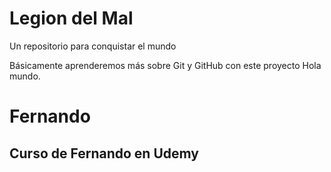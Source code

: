 # Legion del Mal
Un repositorio para conquistar el mundo

Básicamente aprenderemos más sobre Git y GitHub con este proyecto
Hola mundo.


# Fernando


## Curso de Fernando en Udemy
